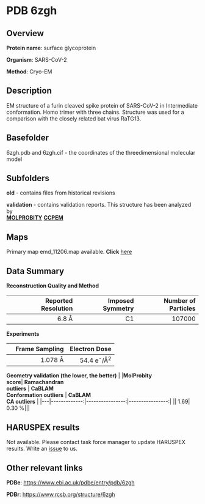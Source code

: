 # PDB 6zgh

## Overview

**Protein name**: surface glycoprotein

**Organism**: SARS-CoV-2

**Method**: Cryo-EM

## Description

EM structure of a furin cleaved spike protein of SARS-CoV-2 in Intermediate conformation. Homo trimer with three chains. Structure was used for a comparison with the closely related bat virus RaTG13. 

## Basefolder

6zgh.pdb and 6zgh.cif - the coordinates of the threedimensional molecular model

## Subfolders



**old** - contains files from historical revisions

**validation** - contains validation reports. This structure has been analyzed by <br>  [**MOLPROBITY**](https://github.com/thorn-lab/coronavirus_structural_task_force/tree/master/pdb/surface_glycoprotein/SARS-CoV-2/6zgh/validation/molprobity)   [**CCPEM**](https://github.com/thorn-lab/coronavirus_structural_task_force/tree/master/pdb/surface_glycoprotein/SARS-CoV-2/6zgh/validation/ccpem-validation) 



## Maps

Primary map emd_11206.map available. **Click** [here](http://ftp.wwpdb.org/pub/emdb/structures/EMD-11206/map/) 

## Data Summary
**Reconstruction Quality and Method**

|   | Reported Resolution | Imposed Symmetry | Number of Particles |
|---|-------------:|----------------:|--------------:|
|   |6.8 Å|C1|107000|

**Experiments**

|   | Frame Sampling | Electron Dose |
|---|-------------:|----------------:|
|   |1.078 Å|54.4 e<sup>-</sup>/Å<sup>2</sup>|

**Geometry validation (the lower, the better)**
|   |**MolProbity<br>score**| **Ramachandran<br>outliers** | **CaBLAM<br>Conformation outliers** | **CaBLAM<br>CA outliers** |
|---|-------------:|----------------:|----------------:|
||  1.69|  0.30 %|||

## HARUSPEX results

Not available. Please contact task force manager to update HARUSPEX results. Write an [issue](https://github.com/thorn-lab/coronavirus_structural_task_force/issues) to us.

## Other relevant links 
**PDBe**:  https://www.ebi.ac.uk/pdbe/entry/pdb/6zgh
 
**PDBr**: https://www.rcsb.org/structure/6zgh 
